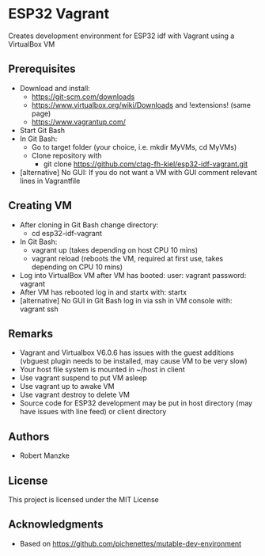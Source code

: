 # ESP32 Vagrant

Creates development environment for ESP32 idf with Vagrant using a VirtualBox VM

## Prerequisites

* Download and install:
	* https://git-scm.com/downloads
	* https://www.virtualbox.org/wiki/Downloads and !extensions! (same page)
	* https://www.vagrantup.com/
* Start Git Bash
* In Git Bash:
	* Go to target folder (your choice, i.e. mkdir MyVMs, cd MyVMs)
	* Clone repository with 
		* git clone https://github.com/ctag-fh-kiel/esp32-idf-vagrant.git 
* [alternative] No GUI: If you do not want a VM with GUI comment relevant lines in Vagrantfile

## Creating VM

* After cloning in Git Bash change directory: 
	* cd esp32-idf-vagrant
* In Git Bash: 
	* vagrant up (takes depending on host CPU 10 mins)
	* vagrant reload (reboots the VM, required at first use, takes depending on CPU 10 mins)
* Log into VirtualBox VM after VM has booted: user: vagrant password: vagrant
* After VM has rebooted log in and startx with: startx
* [alternative] No GUI in Git Bash log in via ssh in VM console with: vagrant ssh

## Remarks

* Vagrant and Virtualbox V6.0.6 has issues with the guest additions (vbguest plugin needs to be installed, may cause VM to be very slow)
* Your host file system is mounted in ~/host in client
* Use vagrant suspend to put VM asleep
* Use vagrant up to awake VM
* Use vagrant destroy to delete VM 
* Source code for ESP32 development may be put in host directory (may have issues with line feed) or client directory

## Authors

* Robert Manzke

## License

This project is licensed under the MIT License

## Acknowledgments

* Based on https://github.com/pichenettes/mutable-dev-environment

